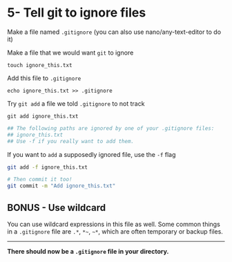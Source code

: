 # 5- Tell git to ignore files
Make a file named `.gitignore` (you can also use nano/any-text-editor to do it)

Make a file that we would want `git` to ignore
```
touch ignore_this.txt
```

Add this file to `.gitignore`
```
echo ignore_this.txt >> .gitignore
```

Try `git add` a file we told `.gitignore` to not track

```
git add ignore_this.txt
```

```bash
## The following paths are ignored by one of your .gitignore files:
## ignore_this.txt
## Use -f if you really want to add them.
```

If you want to `add` a supposedly ignored file, use the `-f` flag

```bash
git add -f ignore_this.txt

# Then commit it too!
git commit -m "Add ignore_this.txt"
```

## BONUS - Use wildcard
You can use wildcard expressions in this file as well. Some common things in a `.gitignore` file are `.*`, `*~`, `~*`, which are often temporary or backup files.

***
**There should now be a `.gitignore` file in your directory.**